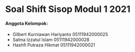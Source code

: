 # Soal Shift Sisop Modul 1 2021

#### Anggota Kelompok:
* Gilbert Kurniawan Hariyanto	05111942000025
* Salma Izzatul Islam	05111942000028
* Hashfi Putraza Hikmat	05111942000021

 
